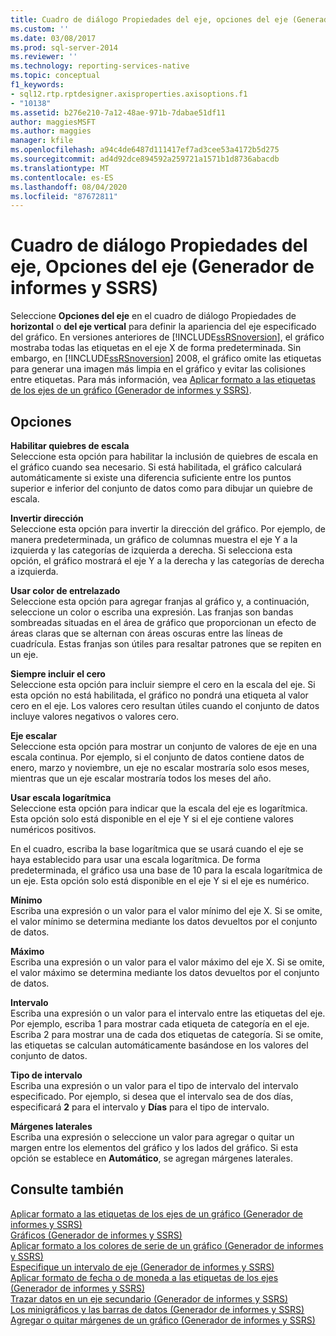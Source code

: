 ```yaml
---
title: Cuadro de diálogo Propiedades del eje, opciones del eje (Generador de informes y SSRS) | Microsoft Docs
ms.custom: ''
ms.date: 03/08/2017
ms.prod: sql-server-2014
ms.reviewer: ''
ms.technology: reporting-services-native
ms.topic: conceptual
f1_keywords:
- sql12.rtp.rptdesigner.axisproperties.axisoptions.f1
- "10138"
ms.assetid: b276e210-7a12-48ae-971b-7dabae51df11
author: maggiesMSFT
ms.author: maggies
manager: kfile
ms.openlocfilehash: a94c4de6487d111417ef7ad3cee53a4172b5d275
ms.sourcegitcommit: ad4d92dce894592a259721a1571b1d8736abacdb
ms.translationtype: MT
ms.contentlocale: es-ES
ms.lasthandoff: 08/04/2020
ms.locfileid: "87672811"
---
```

# <a name="axis-properties-dialog-box-axis-options-report-builder-and-ssrs"></a>Cuadro de diálogo Propiedades del eje, Opciones del eje (Generador de informes y SSRS)
  Seleccione **Opciones del eje** en el cuadro de diálogo Propiedades de **horizontal** o **del eje vertical** para definir la apariencia del eje especificado del gráfico. En versiones anteriores de [!INCLUDE[ssRSnoversion](../includes/ssrsnoversion-md.md)], el gráfico mostraba todas las etiquetas en el eje X de forma predeterminada. Sin embargo, en [!INCLUDE[ssRSnoversion](../includes/ssrsnoversion-md.md)] 2008, el gráfico omite las etiquetas para generar una imagen más limpia en el gráfico y evitar las colisiones entre etiquetas. Para más información, vea [Aplicar formato a las etiquetas de los ejes de un gráfico &#40;Generador de informes y SSRS&#41;](report-design/formatting-axis-labels-on-a-chart-report-builder-and-ssrs.md).  
  
## <a name="options"></a>Opciones  
 **Habilitar quiebres de escala**  
 Seleccione esta opción para habilitar la inclusión de quiebres de escala en el gráfico cuando sea necesario. Si está habilitada, el gráfico calculará automáticamente si existe una diferencia suficiente entre los puntos superior e inferior del conjunto de datos como para dibujar un quiebre de escala.  
  
 **Invertir dirección**  
 Seleccione esta opción para invertir la dirección del gráfico. Por ejemplo, de manera predeterminada, un gráfico de columnas muestra el eje Y a la izquierda y las categorías de izquierda a derecha. Si selecciona esta opción, el gráfico mostrará el eje Y a la derecha y las categorías de derecha a izquierda.  
  
 **Usar color de entrelazado**  
 Seleccione esta opción para agregar franjas al gráfico y, a continuación, seleccione un color o escriba una expresión. Las franjas son bandas sombreadas situadas en el área de gráfico que proporcionan un efecto de áreas claras que se alternan con áreas oscuras entre las líneas de cuadrícula. Estas franjas son útiles para resaltar patrones que se repiten en un eje.  
  
 **Siempre incluir el cero**  
 Seleccione esta opción para incluir siempre el cero en la escala del eje. Si esta opción no está habilitada, el gráfico no pondrá una etiqueta al valor cero en el eje. Los valores cero resultan útiles cuando el conjunto de datos incluye valores negativos o valores cero.  
  
 **Eje escalar**  
 Seleccione esta opción para mostrar un conjunto de valores de eje en una escala continua. Por ejemplo, si el conjunto de datos contiene datos de enero, marzo y noviembre, un eje no escalar mostraría solo esos meses, mientras que un eje escalar mostraría todos los meses del año.  
  
 **Usar escala logarítmica**  
 Seleccione esta opción para indicar que la escala del eje es logarítmica. Esta opción solo está disponible en el eje Y si el eje contiene valores numéricos positivos.  
  
 En el cuadro, escriba la base logarítmica que se usará cuando el eje se haya establecido para usar una escala logarítmica. De forma predeterminada, el gráfico usa una base de 10 para la escala logarítmica de un eje. Esta opción solo está disponible en el eje Y si el eje es numérico.  
  
 **Mínimo**  
 Escriba una expresión o un valor para el valor mínimo del eje X. Si se omite, el valor mínimo se determina mediante los datos devueltos por el conjunto de datos.  
  
 **Máximo**  
 Escriba una expresión o un valor para el valor máximo del eje X. Si se omite, el valor máximo se determina mediante los datos devueltos por el conjunto de datos.  
  
 **Intervalo**  
 Escriba una expresión o un valor para el intervalo entre las etiquetas del eje. Por ejemplo, escriba 1 para mostrar cada etiqueta de categoría en el eje. Escriba 2 para mostrar una de cada dos etiquetas de categoría. Si se omite, las etiquetas se calculan automáticamente basándose en los valores del conjunto de datos.  
  
 **Tipo de intervalo**  
 Escriba una expresión o un valor para el tipo de intervalo del intervalo especificado. Por ejemplo, si desea que el intervalo sea de dos días, especificará **2** para el intervalo y **Días** para el tipo de intervalo.  
  
 **Márgenes laterales**  
 Escriba una expresión o seleccione un valor para agregar o quitar un margen entre los elementos del gráfico y los lados del gráfico. Si esta opción se establece en **Automático**, se agregan márgenes laterales.  
  
## <a name="see-also"></a>Consulte también  
 [Aplicar formato a las etiquetas de los ejes de un gráfico &#40;Generador de informes y SSRS&#41;](report-design/formatting-axis-labels-on-a-chart-report-builder-and-ssrs.md)   
 [Gráficos &#40;Generador de informes y SSRS&#41;](report-design/charts-report-builder-and-ssrs.md)   
 [Aplicar formato a los colores de serie de un gráfico &#40;Generador de informes y SSRS&#41;](report-design/formatting-series-colors-on-a-chart-report-builder-and-ssrs.md)   
 [Especifique un intervalo de eje &#40;Generador de informes y SSRS&#41;](report-design/specify-an-axis-interval-report-builder-and-ssrs.md)   
 [Aplicar formato de fecha o de moneda a las etiquetas de los ejes &#40;Generador de informes y SSRS&#41;](report-design/format-axis-labels-as-dates-or-currencies-report-builder-and-ssrs.md)   
 [Trazar datos en un eje secundario &#40;Generador de informes y SSRS&#41;](report-design/plot-data-on-a-secondary-axis-report-builder-and-ssrs.md)   
 [Los minigráficos y las barras de datos &#40;Generador de informes y SSRS&#41;](report-design/sparklines-and-data-bars-report-builder-and-ssrs.md)   
 [Agregar o quitar márgenes de un gráfico &#40;Generador de informes y SSRS&#41;](report-design/add-or-remove-margins-from-a-chart-report-builder-and-ssrs.md)  
  
  
